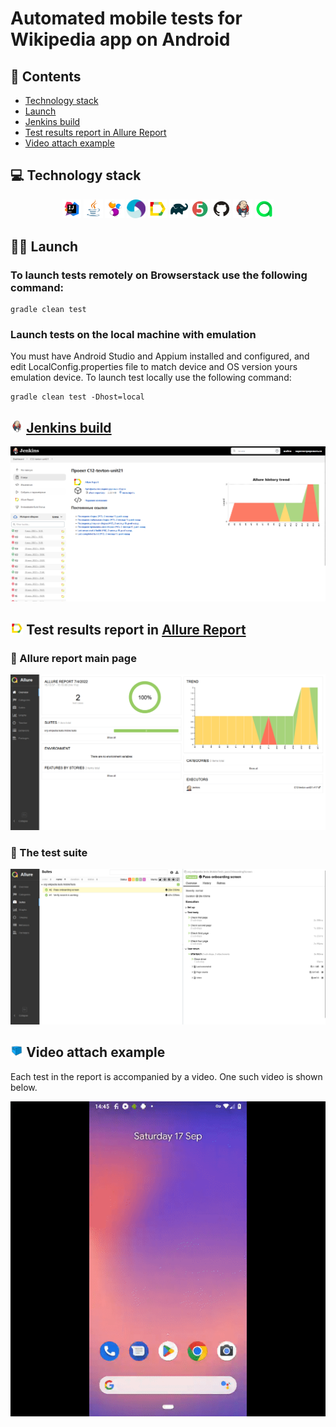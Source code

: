# Automated mobile tests for Wikipedia app on Android

## :page_with_curl: Contents

- <a href="#computer-technology-stack">Technology stack</a>
- <a href="#technologist-launch">Launch</a>
- <a href="#-jenkins-build">Jenkins build</a>
- <a href="#-Test-results-report-in-Allure-Report">Test results report in Allure Report</a>
- <a href="#-Video-attach-example">Video attach example</a>

## :computer: Technology stack

<p align="center">
<img width="6%" title="IntelliJ IDEA" src="images/logos/Intelij_IDEA.svg">
<img width="6%" title="Java" src="images/logos/Java.svg">
<img width="6%" title="Selenide" src="images/logos/Selenide.svg">
<img width="6%" title="Appium" src="images/logos/Appium.svg">
<img width="6%" title="Allure Report" src="images/logos/Allure_Report.svg">
<img width="6%" title="Gradle" src="images/logos/Gradle.svg">
<img width="6%" title="JUnit5" src="images/logos/JUnit5.svg">
<img width="6%" title="GitHub" src="images/logos/GitHub.svg">
<img width="6%" title="Jenkins" src="images/logos/Jenkins.svg">
<img width="6%" title="Allure TestOps" src="images/logos/Allure_TO.svg">
</p>

## :technologist: Launch

### To launch tests remotely on Browserstack use the following command:

```
gradle clean test
```

### Launch tests on the local machine with emulation

You must have Android Studio and Appium installed and configured, and edit LocalConfig.properties file to match device and OS version yours emulation device.
To launch test locally use the following command:

```
gradle clean test -Dhost=local
```

## <img width="4%" title="Jenkins" src="images/logos/Jenkins.svg"> [Jenkins build](https://jenkins.autotests.cloud/job/C12-tevton-unit21/)

<p align="center">
  <img src="images/screens/Jenkins.png">
</p>

## <img width="4%" title="Allure Report" src="images/logos/Allure_Report.svg"> Test results report in [Allure Report](https://jenkins.autotests.cloud/job/C12-tevton-unit21/allure/)
### :pushpin: Allure report main page

<p align="center">
<img title="Allure Overview" src="images/screens/allure_overview.png">
</p>

### :pushpin: The test suite

<p align="center">
<img title="Allure Behaviors" src="images/screens/allure_test_suite.png">
</p>

## <img width="4%" title="Selenoid" src="images/logos/Selenoid.svg"> Video attach example
Each test in the report is accompanied by a video. One such video is shown below.
<p align="center">
  <img title="Selenoid Video" src="images/gif/Test_video.gif">
</p>
